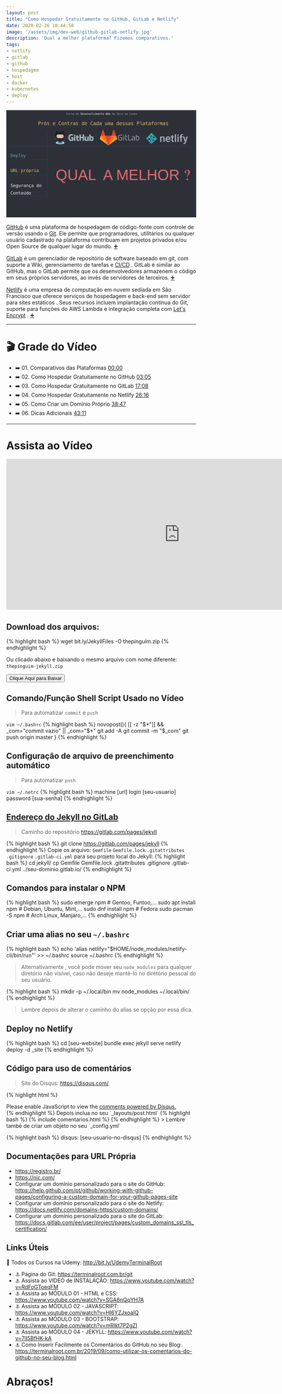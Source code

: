 ```yaml
---
layout: post
title: "Como Hospedar Gratuitamente no GitHub, GitLab e Netlify"
date: 2020-02-26 10:44:58
image: '/assets/img/dev-web/github-gitlab-netlify.jpg'
description: 'Qual a melhor plataforma? Fizemos comparativos.'
tags:
- netlify
- gitlab
- github
- hospedagem
- host
- docker
- kubernetes
- deploy
---
```


![Como Hospedar Gratuitamente no GitHub, GitLab e Netlify](/assets/img/dev-web/github-gitlab-netlify.jpg)

[GitHub](https://github.com/) é uma plataforma de hospedagem de código-fonte com controle de versão usando o [Git](https://terminalroot.com.br/git). Ele permite que programadores, utilitários ou qualquer usuário cadastrado na plataforma contribuam em projetos privados e/ou Open Source de qualquer lugar do mundo. [➕](https://pt.wikipedia.org/wiki/GitHub)

[GitLab](https://gitlab.com/) é um gerenciador de repositório de software baseado em git, com suporte a Wiki, gerenciamento de tarefas e [CI/CD](https://docs.gitlab.com/ee/ci/) . GitLab é similar ao GitHub, mas o GitLab permite que os desenvolvedores armazenem o código em seus próprios servidores, ao invés de servidores de terceiros. [➕](https://pt.wikipedia.org/wiki/GitLab)

[Netlify](https://www.netlify.com/) é uma empresa de computação em nuvem sediada em São Francisco que oferece serviços de hospedagem e back-end sem servidor para sites estáticos . Seus recursos incluem implantação contínua do Git, suporte para funções do AWS Lambda e integração completa com  [Let's Encrypt](https://letsencrypt.org/) . [➕](https://en.wikipedia.org/wiki/Netlify)

---

# 🎬 Grade do Vídeo
- ➡️ 01. Comparativos das Plataformas [00:00]()
- ➡️ 02. Como Hospedar Gratuitamente no GitHub [03:05]()
- ➡️ 03. Como Hospedar Gratuitamente no GitLab [17:08]()
- ➡️ 04. Como Hospedar Gratuitamente no Netlify [26:16]()
- ➡️ 05. Como Criar um Domínio Próprio [38:47]()
- ➡️ 06. Dicas Adicionais [43:11]()

---

# Assista ao Vídeo

<iframe width="920" height="400" src="https://www.youtube.com/embed/ahkpilbOtpE" frameborder="0" allow="accelerometer; autoplay; encrypted-media; gyroscope; picture-in-picture" allowfullscreen></iframe>

## Download dos arquivos:
{% highlight bash %}
wget bit.ly/JekyllFiles -O thepinguim.zip
{% endhighlight %}

Ou clicado abaixo e baixando o mesmo arquivo com nome diferente: `thepinguim-jekyll.zip`

<a href="https://terminalroot.com.br/downs/thepinguim-jekyll.zip">
    <button class="btn btn-danger">Clique Aqui para Baixar</button>
</a>

## Comando/Função Shell Script Usado no Vídeo
> Para automatizar `commit` e `push`

`vim ~/.bashrc`
{% highlight bash %}
novopost(){
    [[ -z "$*"]] && _com="commit vazio" || _com="$*"
    git add -A
    git commit -m "$_com"
    git push origin master
}
{% endhighlight %}

## Configuração de arquivo de preenchimento automático
> Para automatizar `push`

`vim ~/.netrc`
{% highlight bash %}
machine [url] login [seu-usuario] password [sua-senha]
{% endhighlight %}

## [Endereço do Jekyll no GitLab](https://pages.gitlab.io/jekyll/)
> Caminho do repositório <https://gitlab.com/pages/jekyll>

{% highlight bash %}
git clone https://gitlab.com/pages/jekyll
{% endhighlight %}
Copie os arquivo: `Gemfile` `Gemfile.lock` `.gitattributes` `.gitignore` `.gitlab-ci.yml` para seu projeto local do Jekyll:
{% highlight bash %}
cd jekyll/
cp Gemfile Gemfile.lock .gitattributes .gitignore .gitlab-ci.yml ../seu-dominio.gitlab.io/
{% endhighlight %}

## Comandos para instalar o NPM
{% highlight bash %}
sudo emerge npm # Gentoo, Funtoo,...
sudo apt install npm # Debian, Ubuntu, Mint,...
sudo dnf install npm # Fedora
sudo pacman -S npm # Arch Linux, Manjaro,...
{% endhighlight %}

## Criar uma alias no seu `~/.bashrc`
{% highlight bash %}
echo 'alias netlify="$HOME/node_modules/netlify-cli/bin/run"' >> ~/.bashrc
source ~/.bashrc
{% endhighlight %}
> Alternativamente , você pode mover seu `node_modules` para qualquer diretório não visível, caso não deseje mantê-lo no diretório pessoal do seu usuário.

{% highlight bash %}
mkdir -p ~/.local/bin
mv node_modules ~/.local/bin/
{% endhighlight %}
> Lembre depois de alterar o caminho do alias se opção por essa dica.

## Deploy no Netlify
{% highlight bash %}
cd [seu-website]
bundle exec jekyll serve
netlify deploy -d _site
{% endhighlight %}

## Código para uso de comentários
> Site do Disqus: <https://disqus.com/>

{% highlight html %}
<div id="comments" class="mt-5">
    <div id="disqus_thread">
    </div>
    <script type="text/javascript">
        var disqus_shortname = '{{site.disqus}}';
        var disqus_developer = 0;
        (function() {
            var dsq = document.createElement('script'); dsq.type = 'text/javascript'; dsq.async = true;
            dsq.src = window.location.protocol + '//' + disqus_shortname + '.disqus.com/embed.js';
            (document.getElementsByTagName('head')[0] || document.getElementsByTagName('body')[0]).appendChild(dsq);
        })();
    </script>
    <noscript>
    Please enable JavaScript to view the <a href="http://disqus.com/?ref_noscript">comments powered by Disqus.</a>
    </noscript>
</div>
{% endhighlight %}
Depois inclua no seu `_layouts/post.html`
{% highlight bash %}
{% include comentarios.html %}
{% endhighlight %}
> Lembre també de criar um objeto no seu `_config.yml`

{% highlight bash %}
disqus: [seu-usuario-no-disqus]
{% endhighlight %}

## Documentações para URL Própria
- <https://registro.br/>
- <https://nic.com/>
- Configurar um domínio personalizado para o site do GitHub: <https://help.github.com/pt/github/working-with-github-pages/configuring-a-custom-domain-for-your-github-pages-site>
- Configurar um domínio personalizado para o site do Netlify: <https://docs.netlify.com/domains-https/custom-domains/>
- Configurar um domínio personalizado para o site do GitLab: <https://docs.gitlab.com/ee/user/project/pages/custom_domains_ssl_tls_certification/>

## Links Úteis
🎁 Todos os Cursos na Udemy: <http://bit.ly/UdemyTerminalRoot>
- ⚓ Página do Git: <https://terminalroot.com.br/git>
- ⚓ Assista ao VIDEO de INSTALAÇÃO: <https://www.youtube.com/watch?v=RdFoGToeqFM>
- ⚓ Assista ao MÓDULO 01 - HTML e CSS: <https://www.youtube.com/watch?v=SGA6nQqYH7A>
- ⚓ Assista ao MÓDULO 02 - JAVASCRIPT: <https://www.youtube.com/watch?v=HI6YZJxoaIQ>
- ⚓ Assista ao MÓDULO 03 - BOOTSTRAP: <https://www.youtube.com/watch?v=mRlkt7P2gZI>
- ⚓ Assista ao MÓDULO 04 - JEKYLL: <https://www.youtube.com/watch?v=7lI5BfHK-kA>
- ⚓ Como Inserir Facilmente os Comentários do GitHub no seu Blog: <https://terminalroot.com.br/2019/09/como-utilizar-os-comentarios-do-github-no-seu-blog.html>

# Abraços!
